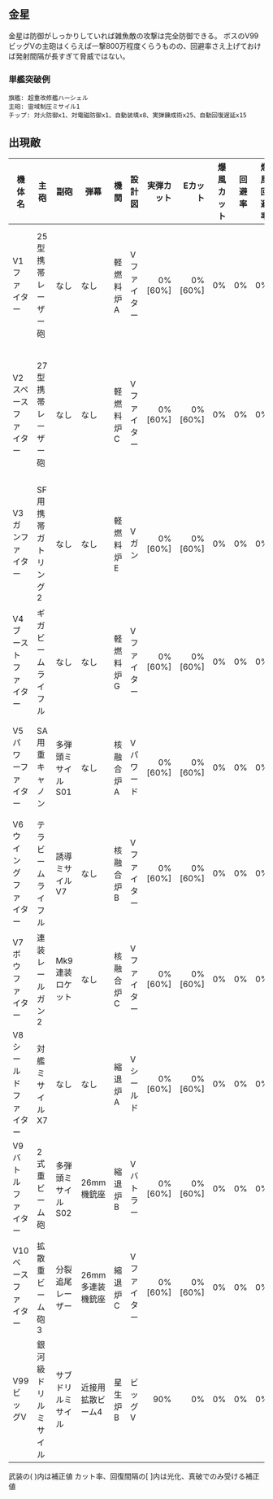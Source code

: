 ## 金星

金星は防御がしっかりしていれば雑魚敵の攻撃は完全防御できる。
ボスのV99ビッグVの主砲はくらえば一撃800万程度くらうものの、回避率さえ上げておけば発射間隔が長すぎて脅威ではない。

### 単艦突破例

```
旗艦: 超重改修艦ハーシェル
主砲: 宙域制圧ミサイル1
チップ: 対火防御x1、対電磁防御x1、自動装填x8、実弾錬成術x25、自動回復遅延x15
```

## 出現敵

<ul class="enemies-list"></ul>

| 機体名               | 主砲                 | 副砲               | 弾幕              | 機関      | 設計図      | 実弾カット |  Eカット | 爆風カット | 回避率 | 爆風回避率 | 回復間隔   | 登場ステージ                      |
|----------------------|----------------------|--------------------|-------------------|-----------|-------------|-----------:|---------:|-----------:|-------:|-----------:|------------|-----------------------------------|
| V1ファイター         | 25型携帯レーザー砲   | なし               | なし              | 軽燃料炉A | Vファイター |    0%[60%] |  0%[60%] |         0% |     0% |         0% | なし[30秒] | 1、2、3、4、5、6、7、8、9、10     |
| V2スペースファイター | 27型携帯レーザー砲   | なし               | なし              | 軽燃料炉C | Vファイター |    0%[60%] |  0%[60%] |         0% |     0% |         0% | なし[30秒] | 1ボス、2、3、4、5、6、7、8、9、10 |
| V3ガンファイター     | SF用携帯ガトリング2  | なし               | なし              | 軽燃料炉E | Vガン       |    0%[60%] |  0%[60%] |         0% |     0% |         0% | なし[30秒] | 2ボス、3、4、5、6、7、8、9、10    |
| V4ブーストファイター | ギガビームライフル   | なし               | なし              | 軽燃料炉G | Vファイター |    0%[60%] |  0%[60%] |         0% |     0% |         0% | なし[30秒] | 3ボス、4、5、6、7、8、9、10       |
| V5パワーファイター   | SA用重キャノン       | 多弾頭ミサイルS01  | なし              | 核融合炉A | Vパワード   |    0%[60%] |  0%[60%] |         0% |     0% |         0% | なし[30秒] | 4ボス、5、6、7、8、9、10          |
| V6ウイングファイター | テラビームライフル   | 誘導ミサイルV7     | なし              | 核融合炉B | Vファイター |    0%[60%] |  0%[60%] |         0% |     0% |         0% | なし[30秒] | 5ボス、6、7、8、9、10             |
| V7ボウファイター     | 連装レールガン2      | Mk9連装ロケット    | なし              | 核融合炉C | Vファイター |    0%[60%] |  0%[60%] |         0% |     0% |         0% | なし[30秒] | 6ボス、7、8、9、10                |
| V8シールドファイター | 対艦ミサイルX7       | なし               | なし              | 縮退炉A   | Vシールド   |    0%[60%] |  0%[60%] |         0% |     0% |         0% | なし[30秒] | 7ボス、8、9、10                   |
| V9バトルファイター   | 2式重ビーム砲        | 多弾頭ミサイルS02  | 26mm機銃座        | 縮退炉B   | Vバトラー   |    0%[60%] |  0%[60%] |         0% |     0% |         0% | なし[30秒] | 8ボス、9、10                      |
| V10ベースファイター  | 拡散重ビーム砲3      | 分裂追尾レーザー   | 26mm多連装機銃座  | 縮退炉C   | Vファイター |    0%[60%] |  0%[60%] |         0% |     0% |         0% | なし[30秒] | 9ボス、10                         |
| V99ビッグV           | 銀河級ドリルミサイル | サブドリルミサイル | 近接用拡散ビーム4 | 星生炉B   | ビッグV     |        90% |       0% |         0% |     0% |         0% | なし       | 10ボス                            |

武装の( )内は補正値
カット率、回復間隔の[ ]内は光化、真破でのみ受ける補正値
